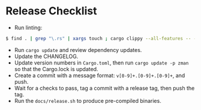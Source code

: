 # Release Checklist

- Run linting:

``` bash
$ find . | grep "\.rs" | xargs touch ; cargo clippy --all-features -- --deny warnings --deny clippy::pedantic --deny clippy::nursery
```

- Run `cargo update` and review dependency updates.
- Update the CHANGELOG.
- Update version numbers in `Cargo.toml`, then run `cargo update -p zman` so that the Cargo.lock is updated.
- Create a commit with a message format: `v[0-9]+.[0-9]+.[0-9]+`, and push.
- Wait for a checks to pass, tag a commit with a release tag, then push the tag. 
- Run the `docs/release.sh` to produce pre-compiled binaries.
